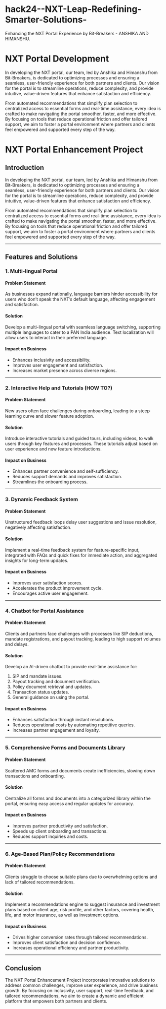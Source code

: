 # hack24--NXT-Leap-Redefining-Smarter-Solutions-
Enhancing the NXT Portal Experience by Bit-Breakers - ANSHIKA AND HIMANSHU.

# NXT Portal Development  

In developing the NXT portal, our team, led by Anshika and Himanshu from Bit-Breakers, is dedicated to optimizing processes and ensuring a seamless, user-friendly experience for both partners and clients. Our vision for the portal is to streamline operations, reduce complexity, and provide intuitive, value-driven features that enhance satisfaction and efficiency.  

From automated recommendations that simplify plan selection to centralized access to essential forms and real-time assistance, every idea is crafted to make navigating the portal smoother, faster, and more effective. By focusing on tools that reduce operational friction and offer tailored support, we aim to foster a portal environment where partners and clients feel empowered and supported every step of the way.  
# NXT Portal Enhancement Project

## Introduction
In developing the NXT portal, our team, led by Anshika and Himanshu from Bit-Breakers, is dedicated to optimizing processes and ensuring a seamless, user-friendly experience for both partners and clients. Our vision for the portal is to streamline operations, reduce complexity, and provide intuitive, value-driven features that enhance satisfaction and efficiency.

From automated recommendations that simplify plan selection to centralized access to essential forms and real-time assistance, every idea is crafted to make navigating the portal smoother, faster, and more effective. By focusing on tools that reduce operational friction and offer tailored support, we aim to foster a portal environment where partners and clients feel empowered and supported every step of the way.

---

## Features and Solutions

### 1. Multi-lingual Portal
#### **Problem Statement**
As businesses expand nationally, language barriers hinder accessibility for users who don’t speak the NXT’s default language, affecting engagement and satisfaction.

#### **Solution**
Develop a multi-lingual portal with seamless language switching, supporting multiple languages to cater to a PAN India audience. Text localization will allow users to interact in their preferred language.

#### **Impact on Business**
- Enhances inclusivity and accessibility.
- Improves user engagement and satisfaction.
- Increases market presence across diverse regions.

---

### 2. Interactive Help and Tutorials (HOW TO?)
#### **Problem Statement**
New users often face challenges during onboarding, leading to a steep learning curve and slower feature adoption.

#### **Solution**
Introduce interactive tutorials and guided tours, including videos, to walk users through key features and processes. These tutorials adjust based on user experience and new feature introductions.

#### **Impact on Business**
- Enhances partner convenience and self-sufficiency.
- Reduces support demands and improves satisfaction.
- Streamlines the onboarding process.

---

### 3. Dynamic Feedback System
#### **Problem Statement**
Unstructured feedback loops delay user suggestions and issue resolution, negatively affecting satisfaction.

#### **Solution**
Implement a real-time feedback system for feature-specific input, integrated with FAQs and quick fixes for immediate action, and aggregated insights for long-term updates.

#### **Impact on Business**
- Improves user satisfaction scores.
- Accelerates the product improvement cycle.
- Encourages active user engagement.

---

### 4. Chatbot for Portal Assistance
#### **Problem Statement**
Clients and partners face challenges with processes like SIP deductions, mandate registrations, and payout tracking, leading to high support volumes and delays.

#### **Solution**
Develop an AI-driven chatbot to provide real-time assistance for:
1. SIP and mandate issues.
2. Payout tracking and document verification.
3. Policy document retrieval and updates.
4. Transaction status updates.
5. General guidance on using the portal.

#### **Impact on Business**
- Enhances satisfaction through instant resolutions.
- Reduces operational costs by automating repetitive queries.
- Increases partner engagement and loyalty.

---

### 5. Comprehensive Forms and Documents Library
#### **Problem Statement**
Scattered AMC forms and documents create inefficiencies, slowing down transactions and onboarding.

#### **Solution**
Centralize all forms and documents into a categorized library within the portal, ensuring easy access and regular updates for accuracy.

#### **Impact on Business**
- Improves partner productivity and satisfaction.
- Speeds up client onboarding and transactions.
- Reduces support inquiries and costs.

---

### 6. Age-Based Plan/Policy Recommendations
#### **Problem Statement**
Clients struggle to choose suitable plans due to overwhelming options and lack of tailored recommendations.

#### **Solution**
Implement a recommendations engine to suggest insurance and investment plans based on client age, risk profile, and other factors, covering health, life, and motor insurance, as well as investment options.

#### **Impact on Business**
- Drives higher conversion rates through tailored recommendations.
- Improves client satisfaction and decision confidence.
- Increases operational efficiency and partner productivity.

---

## Conclusion
The NXT Portal Enhancement Project incorporates innovative solutions to address common challenges, improve user experience, and drive business growth. By focusing on inclusivity, user support, real-time feedback, and tailored recommendations, we aim to create a dynamic and efficient platform that empowers both partners and clients.
